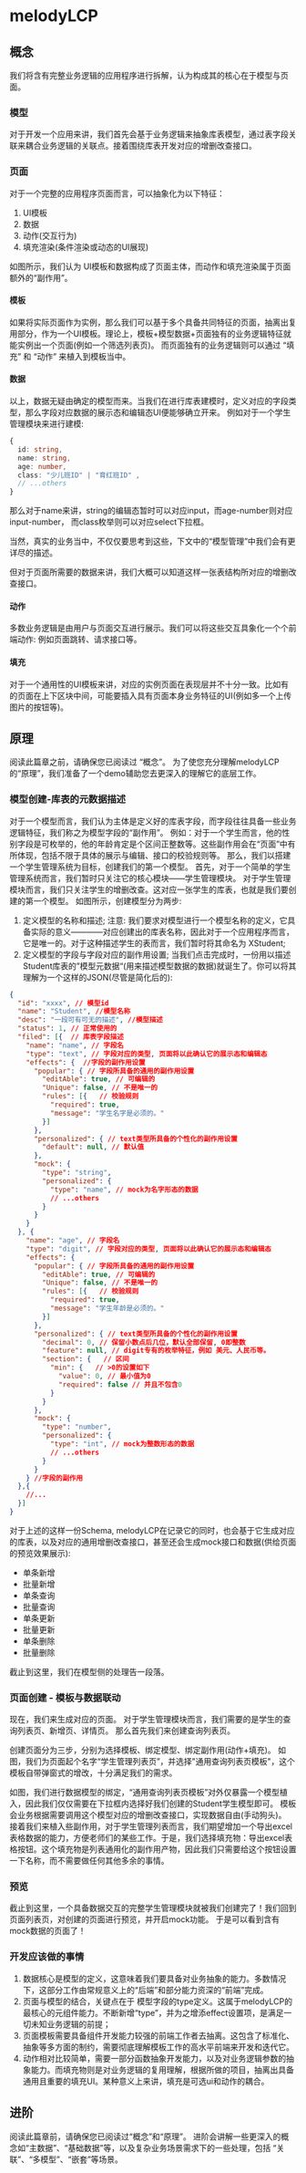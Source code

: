 <!--
 * @Author: 六弦(melodyWxy)
 * @Date: 2022-09-26 10:37:35
 * @LastEditors: 六弦(melodyWxy)
 * @LastEditTime: 2022-09-26 16:28:10
 * @FilePath: /melodyLCP/test1.md
 * @Description: update here
-->

# melodyLCP

## 概念

我们将含有完整业务逻辑的应用程序进行拆解，认为构成其的核心在于模型与页面。

### 模型

对于开发一个应用来讲，我们首先会基于业务逻辑来抽象库表模型，通过表字段关联来耦合业务逻辑的关联点。接着围绕库表开发对应的增删改查接口。

### 页面

对于一个完整的应用程序页面而言，可以抽象化为以下特征：

1. UI模板
2. 数据
3. 动作(交互行为)
4. 填充渲染(条件渲染或动态的UI展现)

如图所示，我们认为 UI模板和数据构成了页面主体，而动作和填充渲染属于页面额外的“副作用”。

#### 模板

如果将实际页面作为实例，那么我们可以基于多个具备共同特征的页面，抽离出复用部分，作为一个UI模板。理论上，模板+模型数据+页面独有的业务逻辑特征就能实例出一个页面(例如一个筛选列表页)。
而页面独有的业务逻辑则可以通过 “填充” 和 “动作” 来植入到模板当中。

#### 数据

以上，数据无疑由确定的模型而来。当我们在进行库表建模时，定义对应的字段类型，那么字段对应数据的展示态和编辑态UI便能够确立开来。
例如对于一个学生管理模块来进行建模:

```ts
{
  id: string,
  name: string,
  age: number,
  class: "少儿班ID" | "育红班ID" ,
  // ...others
}
```

那么对于name来讲，string的编辑态暂时可以对应input，而age-number则对应input-number， 而class枚举则可以对应select下拉框。

当然，真实的业务当中，不仅仅要思考到这些，下文中的“模型管理”中我们会有更详尽的描述。

但对于页面所需要的数据来讲，我们大概可以知道这样一张表结构所对应的增删改查接口。

#### 动作

多数业务逻辑是由用户与页面交互进行展示。我们可以将这些交互具象化一个个前端动作: 例如页面跳转、请求接口等。

#### 填充

对于一个通用性的UI模板来讲，对应的实例页面在表现层并不十分一致。比如有的页面在上下区块中间，可能要插入具有页面本身业务特征的UI(例如多一个上传图片的按钮等)。

## 原理

阅读此篇章之前，请确保您已阅读过 “概念”。
为了使您充分理解melodyLCP的“原理”，我们准备了一个demo辅助您去更深入的理解它的底层工作。

### 模型创建-库表的元数据描述

对于一个模型而言，我们认为主体是定义好的库表字段，而字段往往具备一些业务逻辑特征，我们称之为模型字段的“副作用”。
例如：对于一个学生而言，他的性别字段是可枚举的，他的年龄肯定是个区间正整数等。这些副作用会在“页面”中有所体现，包括不限于具体的展示与编辑、接口的校验规则等。
那么，我们以搭建一个学生管理系统为目标，创建我们的第一个模型。
首先，对于一个简单的学生管理系统而言，我们暂时只关注它的核心模块——学生管理模块。
对于学生管理模块而言，我们只关注学生的增删改查。这对应一张学生的库表，也就是我们要创建的第一个模型。
如图所示，创建模型分为两步:

1. 定义模型的名称和描述;
注意: 我们要求对模型进行一个模型名称的定义，它具备实际的意义————对应创建出的库表名称，因此对于一个应用程序而言，它是唯一的。对于这种描述学生的表而言，我们暂时将其命名为 XStudent;
2. 定义模型的字段与字段对应的副作用设置;
当我们点击完成时，一份用以描述Student库表的”模型元数据“(用来描述模型数据的数据)就诞生了。你可以将其理解为一个这样的JSON(尽管是简化后的):

```json
{
  "id": "xxxx", // 模型id
  "name": "Student", //模型名称
  "desc": "一段可有可无的描述", //模型描述
  "status": 1, // 正常使用的
  "filed": [{  // 库表字段描述
    "name": "name", // 字段名
    "type": "text", // 字段对应的类型, 页面将以此确认它的展示态和编辑态
    "effects": {  //字段的副作用设置
      "popular": { // 字段所具备的通用的副作用设置
        "editAble": true, // 可编辑的
        "Unique": false, // 不是唯一的
        "rules": [{   // 校验规则
          "required": true,
          "message": "学生名字是必须的。"
        }]
      }, 
      "personalized": { // text类型所具备的个性化的副作用设置
        "default": null, // 默认值
      },
      "mock": {
        "type": "string",
        "personalized": {
          "type": "name", // mock为名字形态的数据
          // ...others
        }
      }
    } 
  }, { 
    "name": "age", // 字段名
    "type": "digit", // 字段对应的类型, 页面将以此确认它的展示态和编辑态
    "effects": {  
      "popular": { // 字段所具备的通用的副作用设置
        "editAble": true, // 可编辑的
        "Unique": false, // 不是唯一的
        "rules": [{   // 校验规则
          "required": true,
          "message": "学生年龄是必须的。"
        }]
      }, 
      "personalized": { // text类型所具备的个性化的副作用设置
        "decimal": 0, // 保留小数点后几位，默认全部保留, 0即整数
        "feature": null, // digit专有的枚举特征，例如 美元、人民币等。
        "section": {   // 区间
          "min": {   // >0的设置如下
            "value": 0, // 最小值为0
            "required": false // 并且不包含0
          }   
        }
      },
      "mock": {
        "type": "number",
        "personalized": {
          "type": "int", // mock为整数形态的数据
          // ...others
        }
      }
    } //字段的副作用
  },{
    //...
  }] 
}

```

对于上述的这样一份Schema, melodyLCP在记录它的同时，也会基于它生成对应的库表，以及对应的通用增删改查接口，甚至还会生成mock接口和数据(供给页面的预览效果展示):

+ 单条新增
+ 批量新增
+ 单条查询
+ 批量查询
+ 单条更新
+ 批量更新
+ 单条删除
+ 批量删除

截止到这里，我们在模型侧的处理告一段落。

### 页面创建 - 模板与数据联动

现在，我们来生成对应的页面。
对于学生管理模块而言，我们需要的是学生的查询列表页、新增页、详情页。
那么首先我们来创建查询列表页。

创建页面分为三步，分别为选择模板、绑定模型、绑定副作用(动作+填充)。
如图，我们为页面起个名字“学生管理列表页”，并选择"通用查询列表页模板"，这个模板自带弹窗式的增改，十分满足我们的需求。

如图，我们进行数据模型的绑定，“通用查询列表页模板”对外仅暴露一个模型植入，因此我们仅仅需要在下拉框内选择好我们创建的Student学生模型即可。
模板会业务根据需要调用这个模型对应的增删改查接口，实现数据自由(手动狗头)。
接着我们来植入些副作用，对于学生管理列表而言，我们期望增加一个导出excel表格数据的能力，方便老师们的某些工作。于是，我们选择填充物：导出excel表格按钮。这个填充物是列表通用化的副作用产物，因此我们只需要给这个按钮设置一下名称，而不需要做任何其他多余的事情。

### 预览

截止到这里，一个具备数据交互的完整学生管理模块就被我们创建完了！我们回到页面列表页，对创建的页面进行预览，并开启mock功能。
于是可以看到含有mock数据的页面了！

### 开发应该做的事情

1. 数据核心是模型的定义，这意味着我们要具备对业务抽象的能力。多数情况下，这部分工作由常规意义上的“后端”和部分能力资深的“前端”完成。
2. 页面与模型的结合，关键点在于 模型字段的type定义。这属于melodyLCP的最核心的元组件能力。不断新增“type”，并为之增添effect设置项，是满足一切未知业务逻辑的前提；
3. 页面模板需要具备组件开发能力较强的前端工作者去抽离。这包含了标准化、抽象等多方面的制约，需要彻底理解模板工作的高水平前端来开发和迭代它。
4. 动作相对比较简单，需要一部分函数抽象开发能力，以及对业务逻辑参数的抽象能力。而填充物则是对业务逻辑的复用理解，根据所做的项目，抽离出具备通用且重要的填充UI。某种意义上来讲，填充是可选ui和动作的耦合。

## 进阶

阅读此篇章前，请确保您已阅读过“概念”和“原理”。
进阶会讲解一些更深入的概念如“主数据”、“基础数据”等，以及复杂业务场景需求下的一些处理，包括 “关联”、“多模型”、“嵌套”等场景。
